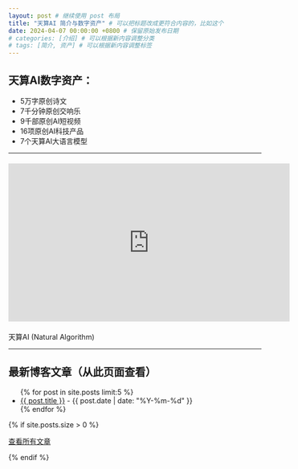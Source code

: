```yaml
---
layout: post # 继续使用 post 布局
title: "天算AI 简介与数字资产" # 可以把标题改成更符合内容的，比如这个
date: 2024-04-07 00:00:00 +0800 # 保留原始发布日期
# categories: [介绍] # 可以根据新内容调整分类
# tags: [简介, 资产] # 可以根据新内容调整标签
---
```


<!-- ↓↓↓ 这里是新的博客文章内容（原来主页的内容）↓↓↓ -->

## 天算AI数字资产：

*   5万字原创诗文
*   7千分钟原创交响乐
*   9千部原创AI短视频
*   16项原创AI科技产品
*   7个天算AI大语言模型

---

<div style="text-align: center; margin: 20px 0;"> <!-- YouTube 视频居中显示 -->
<iframe width="560" height="315" src="https://www.youtube.com/embed/SLv6RcKpPWM?si=m8IxR8b4vTZKTXEn" title="YouTube video player" frameborder="0" allow="accelerometer; autoplay; clipboard-write; encrypted-media; gyroscope; picture-in-picture; web-share" referrerpolicy="strict-origin-when-cross-origin" allowfullscreen></iframe>
</div>

天算AI (Natural Algorithm)

---

## 最新博客文章（从此页面查看）

<ul>
  {% for post in site.posts limit:5 %}
    <li>
      <a href="{{ post.url | relative_url }}">{{ post.title }}</a> - {{ post.date | date: "%Y-%m-%d" }}
    </li>
  {% endfor %}
</ul>

{% if site.posts.size > 0 %} <!-- 检查是否有文章 -->
  <p><a href="{{ '/blog/' | relative_url }}">查看所有文章</a></p> <!-- 确认 /blog/ 是你文章列表页的正确路径 -->
{% endif %}
